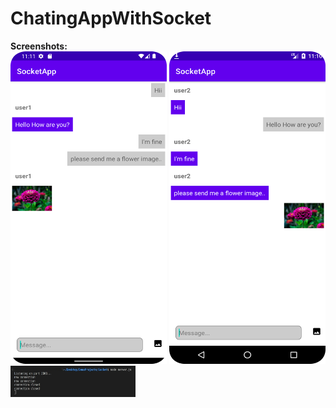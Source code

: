 # ChatingAppWithSocket<br>
<b>Screenshots:</b><br>
<img src="images/ss1.png" width=250 height=500>
<img src="images/ss2.png" width=250 height=500><br>
<img src="images/ss3.jpeg" width=200 height=50>
